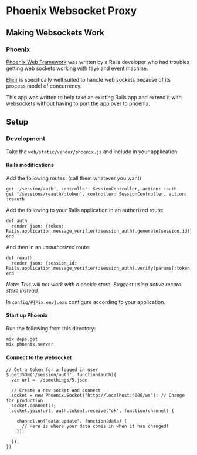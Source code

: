 # Phoenix Websocket Proxy

## Making Websockets Work

### Phoenix

[Phoenix Web Framework](http://www.phoenixframework.org/) was written by a Rails developer who had troubles getting web sockets working with faye and event machine.

[Elixir](http://elixir-lang.org/) is specifically well suited to handle web sockets because of its process model of concurrency.

This app was written to help take an existing Rails app and extend it with websockets without having to port the app over to phoenix.

## Setup

### Development

Take the `web/static/vendor/phoenix.js` and include in your application.

#### Rails modifications

Add the following routes: (call them whatever you want)

    get '/session/auth', controller: SessionController, action: :auth
    get '/sessions/reauth/:token', controller: SessionController, action: :reauth

Add the following to your Rails application in an authorized route:

    def auth
      render json: {token: Rails.application.message_verifier(:session_auth).generate(session.id)}
    end

And then in an *unauthorized* route:

    def reauth
      render json: {session_id: Rails.application.message_verifier(:session_auth).verify(params[:token])}
    end

*Note: This will not work with a cookie store. Suggest using active record store instead.*

In `config/#{Mix.env}.exs` configure according to your application.

#### Start up Phoenix

Run the following from this directory:

    mix deps.get
    mix phoenix.server

#### Connect to the websocket

    // Get a token for a logged in user
    $.getJSON('/session/auth', function(auth){
      var url = '/somethings/5.json'

      // Create a new socket and connect
      socket = new Phoenix.Socket("http://localhost:4000/ws"); // Change for production
      socket.connect();
      socket.join(url, auth.token).receive("ok", function(channel) {

        channel.on("data:update", function(data) {
          // Here is where your data comes in when it has changed!
        });

      });
    })
